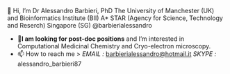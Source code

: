 👋 Hi, I’m Dr Alessandro Barbieri, PhD 
   The University of Manchester (UK) and 
   Bioinformatics Institute (BII) A* STAR (Agency for Science, Technology and Reserch) Singapore (SG)
   @barbierialessandro

- 👀**I am looking for post-doc positions** and I’m interested in Computational Medicinal Chemistry and Cryo-electron microscopy. 
- 📫 How to reach me > *EMAIL :* barbierialessandro@hotmail.it *SKYPE :* alessandro_barbieri87










<!---
barbierialessandro/barbierialessandro is a ✨ special ✨ repository because its `README.md` (this file) appears on your GitHub profile.
You can click the Preview link to take a look at your changes.
--->
